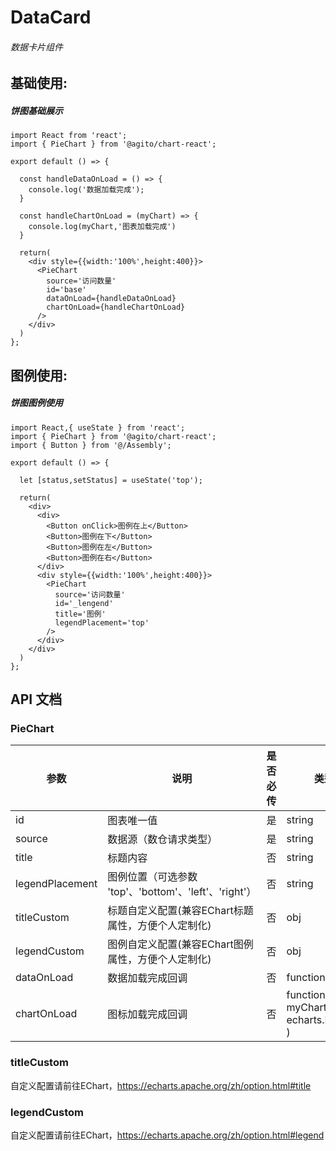 # DataCard

###### 数据卡片组件



## 基础使用:
##### 饼图基础展示
```tsx
import React from 'react';
import { PieChart } from '@agito/chart-react';

export default () => {

  const handleDataOnLoad = () => {
    console.log('数据加载完成');
  }

  const handleChartOnLoad = (myChart) => {
    console.log(myChart,'图表加载完成')
  }

  return(
    <div style={{width:'100%',height:400}}>
      <PieChart
        source='访问数量'
        id='base'
        dataOnLoad={handleDataOnLoad}
        chartOnLoad={handleChartOnLoad}
      />
    </div>
  )
};
```

## 图例使用:
##### 饼图图例使用
```tsx
import React,{ useState } from 'react';
import { PieChart } from '@agito/chart-react';
import { Button } from '@/Assembly';

export default () => {

  let [status,setStatus] = useState('top');

  return(
    <div>
      <div>
        <Button onClick>图例在上</Button>
        <Button>图例在下</Button>
        <Button>图例在左</Button>
        <Button>图例在右</Button>
      </div>
      <div style={{width:'100%',height:400}}>
        <PieChart
          source='访问数量'
          id='_lengend'
          title='图例'
          legendPlacement='top'
        />
      </div>
    </div>
  )
};
```

## API 文档

### PieChart

| 参数      | 说明                      |  是否必传    | 类型   | 默认值 |
| --------  | ------------------------ | ------------ | ------ | ------ |
| id        | 图表唯一值                |    是        | string |  无    |
| source    | 数据源（数仓请求类型）     |    是        | string |  无    |
| title     | 标题内容                  |    否        | string |  无    |
| legendPlacement | 图例位置（可选参数 'top'、'bottom'、'left'、'right'）    |    否        | string |  无  |
| titleCustom     | 标题自定义配置(兼容EChart标题属性，方便个人定制化)                  |    否        | obj    |  无    |
| legendCustom     | 图例自定义配置(兼容EChart图例属性，方便个人定制化)            |    否        | obj |  无  |
| dataOnLoad     | 数据加载完成回调       |    否       | function |  无   |
| chartOnLoad     | 图标加载完成回调       |    否       | function( myChart : echarts.ECharts ) |  无   |

### titleCustom

自定义配置请前往EChart，https://echarts.apache.org/zh/option.html#title

### legendCustom

自定义配置请前往EChart，https://echarts.apache.org/zh/option.html#legend
